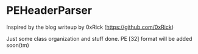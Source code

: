 # PEHeaderParser
Inspired by the blog writeup by 0xRick (https://github.com/0xRick)

Just some class organization and stuff done. PE [32] format will be added soon(tm)
